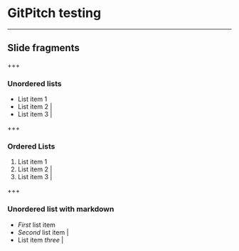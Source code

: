 # GitPitch testing

---

## Slide fragments

+++

### Unordered lists

- List item 1
- List item 2 |
- List item 3 |

+++

### Ordered Lists

1. List item 1
1. List item 2 |
1. List item 3 |

+++

### Unordered list with markdown

- _First_ list item
- _Second_ list item |
- List item _three_ |

